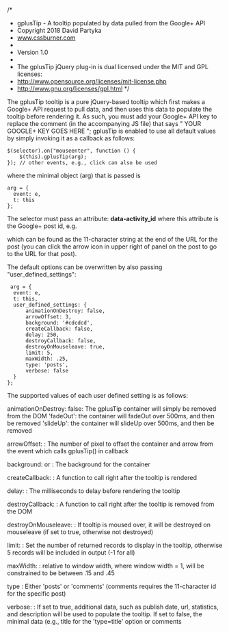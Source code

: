 /*
 * gplusTip - A tooltip populated by data pulled from the Google+ API
 * Copyright 2018 David Partyka
 * www.cssburner.com
 *
 * Version 1.0
 *
 * The gplusTip jQuery plug-in is dual licensed under the MIT and GPL licenses:
 *   http://www.opensource.org/licenses/mit-license.php
 *   http://www.gnu.org/licenses/gpl.html
 */
 
   The gplusTip tooltip is a pure jQuery-based tooltip which first makes a Google+ API request to pull data, and then uses this data to populate the tooltip before rendering it. As such, you must add your Google+ API key to replace the comment (in the accompanying JS file) that says " YOUR GOOGLE+ KEY GOES HERE "; gplusTip is enabled to use all default values by simply invoking it as a callback as follows:
    
    $(selector).on("mouseenter", function () {
        $(this).gplusTip(arg);
    }); // other events, e.g., click can also be used
    
where the minimal object (arg) that is passed is 
    
    arg = {
      event: e,
      t: this
    };
 
The selector must pass an attribute: **data-activity_id**
where this attribute is the Google+ post id, e.g. <div data-post_id="63P2Gs8Bnsn"></div>

which can be found as the 11-character string at the end of the URL for the post (you can click the arrow icon in upper right of panel on the post to go to the URL for that post). 
 
The default options can be overwritten by also passing "user_defined_settings":

     arg = {
      event: e,
      t: this,
      user_defined_settings: {
          animationOnDestroy: false,
          arrowOffset: 3,
          background: '#cdcdcd',
          createCallback: false,
          delay: 250,
          destroyCallback: false,
          destroyOnMouseleave: true,
          limit: 5,
          maxWidth: .25,
          type: 'posts',
          verbose: false
      }
    };
   
    
The supported values of each user defined setting is as follows:

animationOnDestroy:
    false: The gplusTip container will simply be removed from the DOM
    'fadeOut': the container will fadeOut over 500ms, and then be removed
    'slideUp': the container will slideUp over 500ms, and then be removed

arrowOffset:
    <number>: The number of pixel to offset the container and arrow from the event which calls gplusTip() in callback
  
background:
    <color> or <image>: The background for the container
  
createCallback:
    <function>: A function to call right after the tooltip is rendered
  
delay:
    <number>: The milliseconds to delay before rendering the tooltip

destroyCallback:
    <function>: A function to call right after the tooltip is removed from the DOM

destroyOnMouseleave:
    <boolean>: If tooltip is moused over, it will be destroyed on mouseleave (if set to true, otherwise not destroyed)

limit:
  <number>: Set the number of returned records to display in the tooltip, otherwise 5 records will be included in output (-1 for all)

maxWidth:
    <number>: relative to window width, where window width = 1, will be constrained to be between .15 and .45

type
    <string>: Either 'posts' or 'comments' (comments requires the 11-character id for the specific post)

verbose:
    <boolean>: If set to true, additional data, such as publish date, url, statistics, and description will be used to populate the tooltip. If set to false, the minimal data (e.g., title for the 'type=title' option or comments

